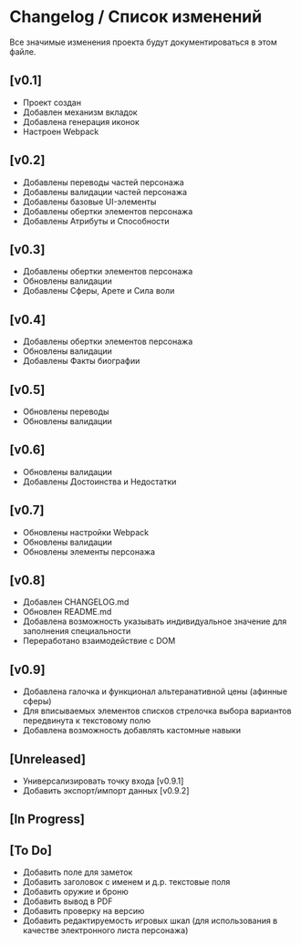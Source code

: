 # Changelog / Список изменений

Все значимые изменения проекта будут документироваться в этом файле.

## [v0.1]

- Проект создан
- Добавлен механизм вкладок
- Добавлена генерация иконок
- Настроен Webpack

## [v0.2]

- Добавлены переводы частей персонажа
- Добавлены валидации частей персонажа
- Добавлены базовые UI-элементы
- Добавлены обертки элементов персонажа
- Добавлены Атрибуты и Способности

## [v0.3]

- Добавлены обертки элементов персонажа
- Обновлены валидации
- Добавлены Сферы, Арете и Сила воли

## [v0.4]

- Добавлены обертки элементов персонажа
- Обновлены валидации
- Добавлены Факты биографии

## [v0.5]

- Обновлены переводы
- Обновлены валидации

## [v0.6]

- Обновлены валидации
- Добавлены Достоинства и Недостатки

## [v0.7]

- Обновлены настройки Webpack
- Обновлены валидации
- Обновлены элементы персонажа

## [v0.8]

- Добавлен CHANGELOG.md
- Обновлен README.md
- Добавлена возможность указывать индивидуальное значение для заполнения специальности
- Переработано взаимодействие с DOM

## [v0.9]

- Добавлена галочка и функционал альтеранативной цены (афинные сферы)
- Для вписываемых элементов списков стрелочка выбора вариантов передвинута к текстовому полю
- Добавлена возможность добавлять кастомные навыки

## [Unreleased]

- Универсализировать точку входа [v0.9.1]
- Добавить экспорт/импорт данных [v0.9.2]

## [In Progress]

## [To Do]

- Добавить поле для заметок
- Добавить заголовок с именем и д.р. текстовые поля
- Добавить оружие и броню
- Добавить вывод в PDF
- Добавить проверку на версию
- Добавить редактируемость игровых шкал (для использования в качестве электронного листа персонажа)
